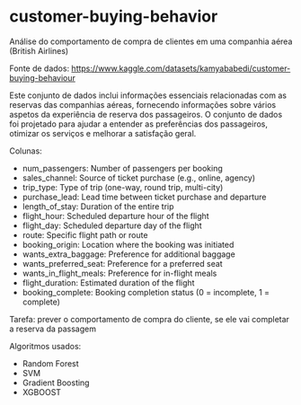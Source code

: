 # customer-buying-behavior
Análise do comportamento de compra de clientes em uma companhia aérea (British Airlines)

Fonte de dados: https://www.kaggle.com/datasets/kamyababedi/customer-buying-behaviour 

Este conjunto de dados inclui informações essenciais relacionadas com as reservas das companhias aéreas, fornecendo informações sobre vários aspetos da experiência de reserva dos passageiros.
O conjunto de dados foi projetado para ajudar a entender as preferências dos passageiros, otimizar os serviços e melhorar a satisfação geral.

Colunas:
* num_passengers: Number of passengers per booking	
* sales_channel:	Source of ticket purchase (e.g., online, agency)	
* trip_type:	Type of trip (one-way, round trip, multi-city)	
* purchase_lead:	Lead time between ticket purchase and departure	
* length_of_stay:	Duration of the entire trip	
* flight_hour:	Scheduled departure hour of the flight	
* flight_day:	Scheduled departure day of the flight	
* route:	Specific flight path or route	
* booking_origin:	Location where the booking was initiated	
* wants_extra_baggage:	Preference for additional baggage	
* wants_preferred_seat:	Preference for a preferred seat	
* wants_in_flight_meals:	Preference for in-flight meals	
* flight_duration:	Estimated duration of the flight	
* booking_complete:	Booking completion status (0 = incomplete, 1 = complete)	

Tarefa: prever o comportamento de compra do cliente, se ele vai completar a reserva da passagem

Algoritmos usados:
* Random Forest
* SVM
* Gradient Boosting
* XGBOOST